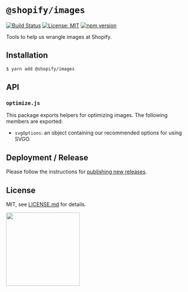 # `@shopify/images`

[![Build Status](https://travis-ci.org/Shopify/web-foundation.svg?branch=master)](https://travis-ci.org/Shopify/web-foundation)
[![License: MIT](https://img.shields.io/badge/License-MIT-green.svg)](LICENSE.md) [![npm version](https://badge.fury.io/js/%40shopify%2Fimages.svg)](https://badge.fury.io/js/%40shopify%2Fimages.svg)

Tools to help us wrangle images at Shopify.

## Installation

```bash
$ yarn add @shopify/images
```

## API

### `optimize.js`

This package exports helpers for optimizing images. The following members are exported:

* `svgOptions`: an object containing our recommended options for using SVGO.

## Deployment / Release

Please follow the instructions for [publishing new releases](https://development.shopify.io/guides/package_cloud_nodejs).

## License

MIT, see [LICENSE.md](http://github.com/Shopify/images/blob/master/LICENSE.md) for details.

<img src="https://cdn.shopify.com/shopify-marketing_assets/builds/19.0.0/shopify-full-color-black.svg" width="200" />
